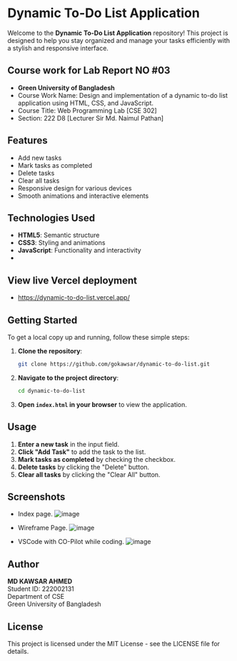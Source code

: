 # Dynamic To-Do List Application
Welcome to the **Dynamic To-Do List Application** repository! This project is designed to help you stay organized and manage your tasks efficiently with a stylish and responsive interface.

## Course work for Lab Report NO #03
- **Green University of Bangladesh**
- Course Work Name: Design and implementation of a dynamic to-do list application using HTML, CSS, and JavaScript.
- Course Title: 	Web Programming Lab [CSE 302]                  
- Section: 222 D8 [Lecturer Sir Md. Naimul Pathan] 



## Features

- Add new tasks
- Mark tasks as completed
- Delete tasks
- Clear all tasks
- Responsive design for various devices
- Smooth animations and interactive elements

## Technologies Used

- **HTML5**: Semantic structure
- **CSS3**: Styling and animations
- **JavaScript**: Functionality and interactivity
- 
## View live Vercel deployment
- https://dynamic-to-do-list.vercel.app/

## Getting Started

To get a local copy up and running, follow these simple steps:

1. **Clone the repository**:
    ```bash
    git clone https://github.com/gokawsar/dynamic-to-do-list.git
    ```

2. **Navigate to the project directory**:
    ```bash
    cd dynamic-to-do-list
    ```

3. **Open `index.html` in your browser** to view the application.

## Usage

1. **Enter a new task** in the input field.
2. **Click "Add Task"** to add the task to the list.
3. **Mark tasks as completed** by checking the checkbox.
4. **Delete tasks** by clicking the "Delete" button.
5. **Clear all tasks** by clicking the "Clear All" button.

## Screenshots

- Index page.
![image](https://github.com/user-attachments/assets/3e7775e4-6974-489b-8e86-d39c8e993679)

- Wireframe Page.
![image](https://github.com/user-attachments/assets/50dc4e87-681b-405c-a84c-ee6fc045a371)

- VSCode with CO-Pilot while coding.
![image](https://github.com/user-attachments/assets/90921614-696f-44b1-87ad-7cc5eadaf3aa)

## Author

**MD KAWSAR AHMED**  
Student ID: 222002131  
Department of CSE  
Green University of Bangladesh

## License

This project is licensed under the MIT License - see the LICENSE file for details.
